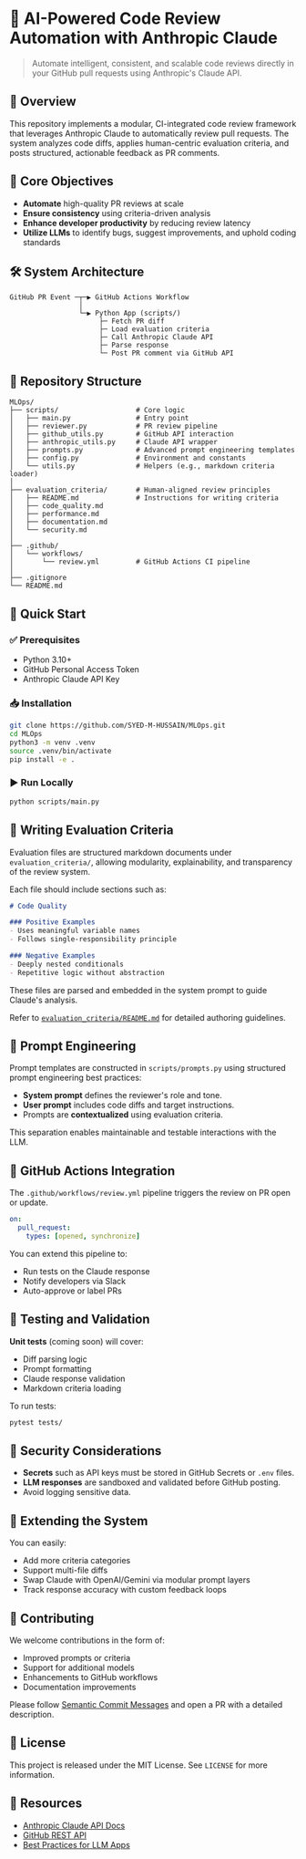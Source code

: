 # 🤖 AI-Powered Code Review Automation with Anthropic Claude

> Automate intelligent, consistent, and scalable code reviews directly in your GitHub pull requests using Anthropic's Claude API.

## 📌 Overview

This repository implements a modular, CI-integrated code review framework that leverages Anthropic Claude to automatically review pull requests. The system analyzes code diffs, applies human-centric evaluation criteria, and posts structured, actionable feedback as PR comments.

## 🧠 Core Objectives

- **Automate** high-quality PR reviews at scale
- **Ensure consistency** using criteria-driven analysis
- **Enhance developer productivity** by reducing review latency
- **Utilize LLMs** to identify bugs, suggest improvements, and uphold coding standards

## 🛠️ System Architecture

```
GitHub PR Event ─┬─▶ GitHub Actions Workflow
                 │
                 └─▶ Python App (scripts/)
                      ├─ Fetch PR diff
                      ├─ Load evaluation criteria
                      ├─ Call Anthropic Claude API
                      ├─ Parse response
                      └─ Post PR comment via GitHub API
```

## 📁 Repository Structure

```
MLOps/
├── scripts/                   # Core logic
│   ├── main.py                # Entry point
│   ├── reviewer.py            # PR review pipeline
│   ├── github_utils.py        # GitHub API interaction
│   ├── anthropic_utils.py     # Claude API wrapper
│   ├── prompts.py             # Advanced prompt engineering templates
│   ├── config.py              # Environment and constants
│   └── utils.py               # Helpers (e.g., markdown criteria loader)
│
├── evaluation_criteria/       # Human-aligned review principles
│   ├── README.md              # Instructions for writing criteria
│   ├── code_quality.md
│   ├── performance.md
│   ├── documentation.md
│   └── security.md
│
├── .github/
│   └── workflows/
│       └── review.yml         # GitHub Actions CI pipeline
│
├── .gitignore
└── README.md
```

## 🚀 Quick Start

### ✅ Prerequisites

- Python 3.10+
- GitHub Personal Access Token
- Anthropic Claude API Key

### 📥 Installation

```bash
git clone https://github.com/SYED-M-HUSSAIN/MLOps.git
cd MLOps
python3 -m venv .venv
source .venv/bin/activate
pip install -e .
```


### ▶️ Run Locally

```bash
python scripts/main.py
```

## 📜 Writing Evaluation Criteria

Evaluation files are structured markdown documents under `evaluation_criteria/`, allowing modularity, explainability, and transparency of the review system.

Each file should include sections such as:

```markdown
# Code Quality

### Positive Examples
- Uses meaningful variable names
- Follows single-responsibility principle

### Negative Examples
- Deeply nested conditionals
- Repetitive logic without abstraction
```

These files are parsed and embedded in the system prompt to guide Claude's analysis.

Refer to [`evaluation_criteria/README.md`](evaluation_criteria/README.md) for detailed authoring guidelines.

## 🤖 Prompt Engineering

Prompt templates are constructed in `scripts/prompts.py` using structured prompt engineering best practices:

- **System prompt** defines the reviewer's role and tone.
- **User prompt** includes code diffs and target instructions.
- Prompts are **contextualized** using evaluation criteria.

This separation enables maintainable and testable interactions with the LLM.

## 🔁 GitHub Actions Integration

The `.github/workflows/review.yml` pipeline triggers the review on PR open or update.

```yaml
on:
  pull_request:
    types: [opened, synchronize]
```

You can extend this pipeline to:
- Run tests on the Claude response
- Notify developers via Slack
- Auto-approve or label PRs

## 🧪 Testing and Validation

**Unit tests** (coming soon) will cover:

- Diff parsing logic
- Prompt formatting
- Claude response validation
- Markdown criteria loading

To run tests:

```bash
pytest tests/
```

## 🔐 Security Considerations

- **Secrets** such as API keys must be stored in GitHub Secrets or `.env` files.
- **LLM responses** are sandboxed and validated before GitHub posting.
- Avoid logging sensitive data.

## 🔄 Extending the System

You can easily:

- Add more criteria categories
- Support multi-file diffs
- Swap Claude with OpenAI/Gemini via modular prompt layers
- Track response accuracy with custom feedback loops

## 👥 Contributing

We welcome contributions in the form of:

- Improved prompts or criteria
- Support for additional models
- Enhancements to GitHub workflows
- Documentation improvements

Please follow [Semantic Commit Messages](https://www.conventionalcommits.org/) and open a PR with a detailed description.

## 📃 License

This project is released under the MIT License. See `LICENSE` for more information.

## 🔗 Resources

- [Anthropic Claude API Docs](https://docs.anthropic.com/)
- [GitHub REST API](https://docs.github.com/en/rest)
- [Best Practices for LLM Apps](https://github.com/openai/openai-cookbook)